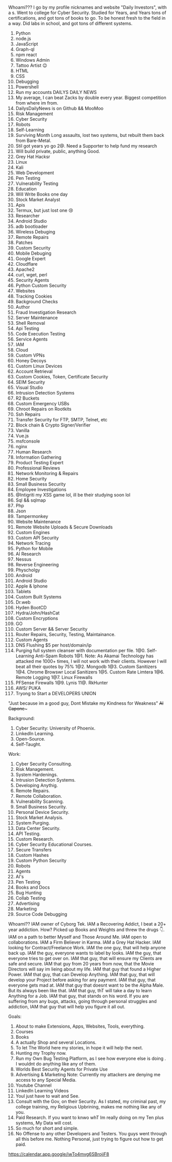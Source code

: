 Whoami??? I go by my profile nicknames and website "Daily Investors", with a s. Went to college for Cyber Security. Studied for Years, and Years tons of certifications, and got tons of books to go. To be honest fresh to the field in a way. Did labs in school, and got tons of different systems. 
1. Python 
2. node.js
3. JavaScript 
4. Graph-ql
5. npm react
6. Windows Admin
7. Tattoo Artist 😉 
8. HTML
9. CSS
10. Debugging
11. Powershell 
12. Run my accounts 
DAILYS DAILY NEWS
13. My average, I can beat Zacks by double every year. Biggest competition from where im from.
14. DailysDailyNews is on
Github && MooMoo
15. Risk Management 
16. Cyber Security 
17. Robots
18. Self-Learning 
19. Surviving Month Long assaults, lost two systems, but rebuilt them back from Bare-Metal.
20. Stil got years yo go
2@. Need a Supporter to help fund my research 
21. Will build private, public, anything Good.
22. Grey Hat Hacksr
23. Linux
23. Kali
24. Web Development 
25. Pen Testing 
26. Vulnerability Testing
27. Education 
27. Will Write Books one day
28. Stock Market Analyst 
29. Apis
30. Termux, but just lost one 😢 
31. Researcher 
32. Android Studio
33. adb bootloader 
34. Wireless Debuging 
35. Remote Repairs
36. Patches
37. Custom Security 
38. Mobile Debuging 
39. Google Expert
40. Cloudflare
41. Apache2
42. curl, wget, perl
43. Security Agents
44. Python Custom Security 
45. Websites 
46. Tracking Cookies 
47. Background Checks
48. Author 
49. Fraud Investigation Research 
50. Server Maintenance 
51. Shell Removal 
52. Api Testing
53. Code Execution Testing
54. Service Agents
53. IAM
54. Cloud
55. Custom VPNs
56. Honey Decoys
57. Custom Linux Devices 
58. Account Retrieval 
59. Custom Cookies, Token, Certificate Security 
50. SEIM Security 
51. Visual Studio
52. Intrusion Detection Systems 
53. R2 Buckets 
54. Custom Emergency USBs 
55. Chroot Repairs on Rootkits
56. Ssh Repairs
57. Transfer Security for FTP, SMTP, Telnet, etc
58. Block chain & Crypto Signer/Verifier 
59. Vanilla
60. Vue.js
61. msfconsole
62. nginx
63. Human Research 
64. Information Gathering
65. Product Testing Expert
66. Professional Reviews 
67. Network Monitoring & Repairs
68. Home Security 
69. Small Business Security 
70. Employee Investigations
71. @Intigriti my XSS game lol, ill be their studying soon lol
72. Sql && sqlmap
73. Php
74. Json 
75. Tampermonkey 
76. Website Maintenance 
77. Remote Website Uploads & Secure Downloads
78. Custom Engines
79. Custom API Security 
80. Network Tracing
81. Python for Mobile
82. AI Research 
83. Nessus
84. Reverse Engineering 
85. Physcholgy 
86. Android
87. Android Studio
88. Apple & Iphone
89. Tablets
90. Custom Built Systems
91. Dr.web
92. Hyden BootCD
93. Hydra/John/HashCat
94. Custom Encryptions 
95. GO
96. Custom Server && Server Security 
97. Router Repairs, Security, Testing, Maintainance.
98. Custom Agents
99. DNS Flushing $5 per host/domain/ip
100. Purging full system cleanser with documentation per file.
1@0. Self-Learning Anti-Spam Robots
1@1. Note: As Akamai Technology has attacked me 1000+ times, I will not work with their clients. However I will beat all their quotes by 75%
1@2. Mongodb
1@3. Custom Sanitizers
1@4. Chrome Browswr Local Sanitizers
1@5. Custom Rate Limtera
1@6. Remote Logging
1@7. Linux Firewalls
108. PFSense Firewalls
1@9. Lynis
11@. RkHunter
111. AWS/ PUKA
24. Tryong to Start a 
DEVELOPERS UNION

"Just because im a good guy, Dont Mistake my Kindness for Weakness" ~~Al Capone~~~


Background:
1. Cyber Security: University of Phoenix.
2. LinkedIn Learning. 
3. Open-Source.
4. Self-Taught. 


Work:
1. Cyber Security Consulting.
2. Risk Management. 
3. System Hardenings. 
4. Intrusion Detection Systems.
5. Developing Anythig.
6. Remote Repairs.
7. Remote Collaboration.
8. Vulnerability Scanning. 
9. Small Business Security. 
10. Personal Device Security. 
11. Stock Market Analysis. 
12. System Purging.
13. Data Center Security. 
14. API Testing.
15. Custom Research. 
16. Cyber Security Educational Courses.
17. Secure Transfers
18. Custom Hashes
19. Custom Python Security 
20. Robots
21. Agents
22. AI's
23. Pen Testing
24. Books and Docs
25. Bug Hunting
26. Collab Testing
27. Advertising 
28. Marketing 
30. Source Code Debugging



WhoamI?? IAM owner of Cyborg Tek. IAM a Recovering Addict, I beat a 20+ year addiction. How? Picked up Books and Weights and threw the drugs 👇. IAM on a path to better Myself and Those Around Me. IAM open to collaborations. IAM a Firm Believer in Karma. IAM a Grey Hat Hacker. IAM looking for Contract/Freelance Work. IAM the one guy, that will help anyone back up. IAM the guy, everyone wants to label by looks. IAM the guy, that everyone tries to get over on. IAM that guy, that will ensure my Clients are safe and secure. IAM that guy from 20 years from now, that the Movie Directors will say im lieing about my life. IAM that guy that found a Higher Power. IAM that guy, that can Develop Anything. IAM that guy, that will develop your Project before asking for any payment. IAM that guy, that everyone gets mad at. IAM that guy that doesnt want to be the Alpha Male. But its always been like that. IAM that guy, thT will take a day to learn Anything for a Job. IAM that guy, that stands on his word. If you are suffering from any bugs, attacks, going through personal struggles and addiction, IAM that guy that will help you figure it all out. 

Goals:
1. About to make Extensions, Apps, Websites, Tools, everything.
2. Courses
3. Books
4. A actually Shop and several Locations.
5. To let The World here my stories, in hope it will help the next.
6. Hunting my Trophy now.
7. Run my Own Bug Testing Platform, as I see how everyone else is doing . I wouldnt do anything like any of them.
8. Worlds Best Security Agents for Private Use 
9. Advertising & Marketing
Note: Currently my attackers are denying me access to any Special Media.
10. Youtube Channel
11. LinkedIn Learning Videos
12. Youl just have to wait and See.
13. Consult with the Gov, on their Security. As I stated, my criminal past, my college training, my Religious Upbrining, makes me nothing like any of you.
14. Paid Research. If you want to knwo whT Im really doing on my Ten plus systems, My Data will cost.
15. So much for short and simple.
16. No Offense to any other Developers and Testers. You guys went through all this before me. Nothing Personal, just trying to figure out how to get paid.


 https://calendar.app.google/iwTo4mvg6SBrojiF8